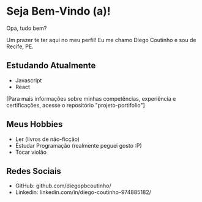 # Seja Bem-Vindo (a)!

Opa, tudo bem? 

Um prazer te ter aqui no meu perfil! Eu me chamo Diego Coutinho e sou de Recife, PE.

## Estudando Atualmente

- Javascript
- React

[Para mais informações sobre minhas competências, experiência e certificações, acesse o repositório "projeto-portifolio"]

## Meus Hobbies

- Ler (livros de não-ficção)
- Estudar Programação (realmente peguei gosto :P)
- Tocar violão

## Redes Sociais

- GitHub: github.com/diegopbcoutinho/
- Linkedin: linkedin.com/in/diego-coutinho-974885182/ 
